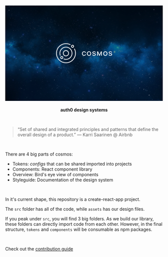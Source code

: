 <p align="center">
  <img src="/assets/cosmos.png">
  <br><br>
  <b>auth0 design systems</b>
  <br>
</p>

&nbsp;

> “Set of shared and integrated principles and patterns that define the overall design of a product.” — Karri Saarinen @ Airbnb

&nbsp;

There are 4 big parts of cosmos:

- Tokens: _configs_ that can be shared imported into projects
- Components: React component library
- Overview: Bird's eye view of components
- Styleguide: Documentation of the design system

&nbsp;

In it's current shape, this repository is a create-react-app project.

The `src` folder has all of the code, while `assets` has our design files.

If you peak under `src`, you will find 3 big folders. As we build our library, these folders can directly import code from each other. However, in the final structure, `tokens` and `components` will be consumable as npm packages.

&nbsp;

Check out the [contribution guide](https://github.com/auth0/cosmos/blob/master/contributing.md)
